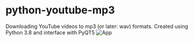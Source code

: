 # python-youtube-mp3
Downloading YouTube videos to mp3 (or later: wav) formats.
Created using Python 3.8 and interface with PyQT5
![App](https://github.com/dixone23/python-youtube-mp3/blob/main/screen.png)
